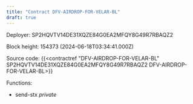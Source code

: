 ```yaml
---
title: "Contract DFV-AIRDROP-FOR-VELAR-BL"
draft: true
---
```

Deployer: SP2HQVTV14DE31XQZE84G0EA2MFQY8G49R7RBAQZ2


 



Block height: 154373 (2024-06-18T03:34:41.000Z)

Source code: {{<contractref "DFV-AIRDROP-FOR-VELAR-BL" SP2HQVTV14DE31XQZE84G0EA2MFQY8G49R7RBAQZ2 DFV-AIRDROP-FOR-VELAR-BL>}}

Functions:

* send-stx _private_
